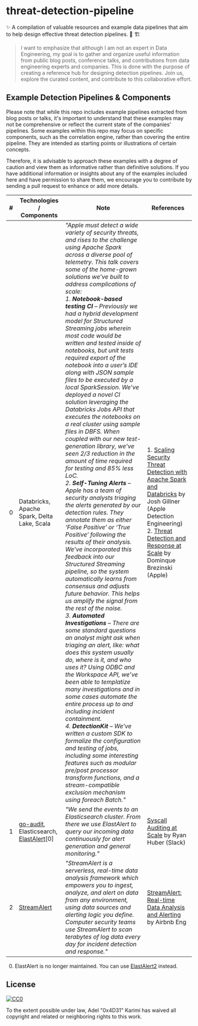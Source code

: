 # threat-detection-pipeline
✨ A compilation of valuable resources and example data pipelines that aim to help design effective threat detection pipelines. 👷 🏗 

> I want to emphasize that although I am not an expert in Data Engineering, my goal is to gather and organize useful information from public blog posts, conference talks, and contributions from data engineering experts and companies. This is done with the purpose of creating a reference hub for designing detection pipelines. Join us, explore the curated content, and contribute to this collaborative effort.

## Example Detection Pipelines & Components

Please note that while this repo includes example pipelines extracted from blog posts or talks, it's important to understand that these examples may not be comprehensive or reflect the current state of the companies' pipelines. Some examples within this repo may focus on specific components, such as the correlation engine, rather than covering the entire pipeline. They are intended as starting points or illustrations of certain concepts.

Therefore, it is advisable to approach these examples with a degree of caution and view them as informative rather than definitive solutions. If you have additional information or insights about any of the examples included here and have permission to share them, we encourage you to contribute by sending a pull request to enhance or add more details. 

| # | Technologies / Components | Note  | References  |
|---|---|---|---|
| 0 | Databricks, Apache Spark, Delta Lake, Scala | _"Apple must detect a wide variety of security threats, and rises to the challenge using Apache Spark across a diverse pool of telemetry. This talk covers some of the home-grown solutions we’ve built to address complications of scale: <br>1. **Notebook-based testing CI** – Previously we had a hybrid development model for Structured Streaming jobs wherein most code would be written and tested inside of notebooks, but unit tests required export of the notebook into a user’s IDE along with JSON sample files to be executed by a local SparkSession. We’ve deployed a novel CI solution leveraging the Databricks Jobs API that executes the notebooks on a real cluster using sample files in DBFS. When coupled with our new test-generation library, we’ve seen 2/3 reduction in the amount of time required for testing and 85% less LoC. <br>2. **Self-Tuning Alerts** – Apple has a team of security analysts triaging the alerts generated by our detection rules. They annotate them as either ‘False Positive’ or ‘True Positive’ following the results of their analysis. We’ve incorporated this feedback into our Structured Streaming pipeline, so the system automatically learns from consensus and adjusts future behavior. This helps us amplify the signal from the rest of the noise. <br>3. **Automated Investigations** – There are some standard questions an analyst might ask when triaging an alert, like: what does this system usually do, where is it, and who uses it? Using ODBC and the Workspace API, we’ve been able to templatize many investigations and in some cases automate the entire process up to and including incident containment. <br>4. **DetectionKit** – We’ve written a custom SDK to formalize the configuration and testing of jobs, including some interesting features such as modular pre/post processor transform functions, and a stream-compatible exclusion mechanism using foreach Batch."_ | 1. [Scaling Security Threat Detection with Apache Spark and Databricks](https://www.youtube.com/watch?v=YxTE4mff5dk) by Josh Gillner (Apple Detection Engineering) <br> 2. [Threat Detection and Response at Scale](https://www.youtube.com/watch?v=SFeBJxI4Q98) by Dominque Brezinski (Apple) |
| 1  | [go-audit](https://github.com/slackhq/go-audit), Elasticsearch, [ElastAlert](https://github.com/Yelp/elastalert)[0] | _"We send the events to an Elasticsearch cluster. From there we use ElastAlert to query our incoming data continuously for alert generation and general monitoring."_  | [Syscall Auditing at Scale](https://slack.engineering/syscall-auditing-at-scale/) by Ryan Huber (Slack)  |
| 2 | [StreamAlert](https://github.com/airbnb/streamalert) | _"StreamAlert is a serverless, real-time data analysis framework which empowers you to ingest, analyze, and alert on data from any environment, using data sources and alerting logic you define. Computer security teams use StreamAlert to scan terabytes of log data every day for incident detection and response."_ | [StreamAlert: Real-time Data Analysis and Alerting](https://medium.com/airbnb-engineering/streamalert-real-time-data-analysis-and-alerting-e8619e3e5043) by Airbnb Eng


0. ElastAlert is no longer maintained. You can use [ElastAlert2](https://github.com/jertel/elastalert2) instead.

## License

[![CC0](http://mirrors.creativecommons.org/presskit/buttons/88x31/svg/cc-zero.svg)](http://creativecommons.org/publicdomain/zero/1.0)

To the extent possible under law, Adel "0x4D31" Karimi has waived all copyright and related or neighboring rights to this work.
